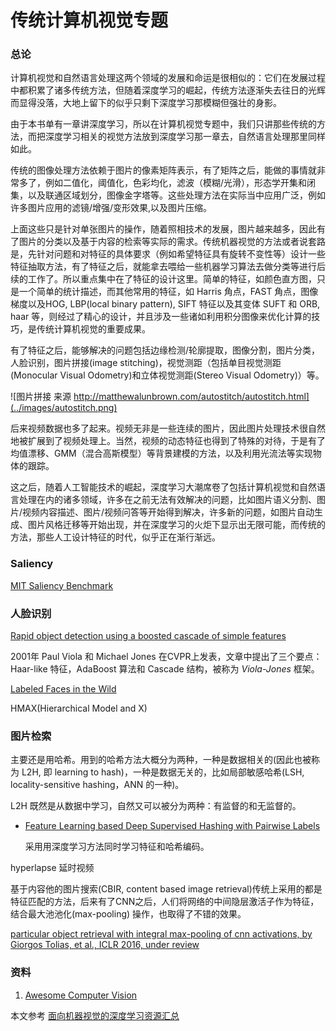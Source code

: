 # 传统计算机视觉专题

### 总论
计算机视觉和自然语言处理这两个领域的发展和命运是很相似的：它们在发展过程中都积累了诸多传统方法，但随着深度学习的崛起，传统方法逐渐失去往日的光辉而显得没落，大地上留下的似乎只剩下深度学习那模糊但强壮的身影。

由于本书单有一章讲深度学习，所以在计算机视觉专题中，我们只讲那些传统的方法，而把深度学习相关的视觉方法放到深度学习那一章去，自然语言处理那里同样如此。

传统的图像处理方法依赖于图片的像素矩阵表示，有了矩阵之后，能做的事情就非常多了，例如二值化，阈值化，色彩均化，滤波（模糊/光滑），形态学开集和闭集，以及联通区域划分，图像金字塔等。这些处理方法在实际当中应用广泛，例如许多图片应用的滤镜/增强/变形效果,以及图片压缩。

上面这些只是针对单张图片的操作，随着照相技术的发展，图片越来越多，因此有了图片的分类以及基于内容的检索等实际的需求。传统机器视觉的方法或者说套路是，先针对问题和对特征的具体要求（例如希望特征具有旋转不变性等）设计一些特征抽取方法，有了特征之后，就能拿去喂给一些机器学习算法去做分类等进行后续的工作了。所以重点集中在了特征的设计这里。简单的特征，如颜色直方图，只是一个简单的统计描述，而其他常用的特征，如 Harris 角点，FAST 角点，图像梯度以及HOG, LBP(local binary pattern), SIFT 特征以及其变体 SUFT 和 ORB, haar 等，则经过了精心的设计，并且涉及一些诸如利用积分图像来优化计算的技巧，是传统计算机视觉的重要成果。

有了特征之后，能够解决的问题包括边缘检测/轮廓提取，图像分割，图片分类，人脸识别，图片拼接(image stitching)，视觉测距（包括单目视觉测距(Monocular Visual Odometry)和立体视觉测距(Stereo Visual Odometry)）等。

![图片拼接 来源 http://matthewalunbrown.com/autostitch/autostitch.html](../images/autostitch.png)

后来视频数据也多了起来。视频无非是一些连续的图片，因此图片处理技术很自然地被扩展到了视频处理上。当然，视频的动态特征也得到了特殊的对待，于是有了均值漂移、GMM（混合高斯模型）等背景建模的方法，以及利用光流法等实现物体的跟踪。

这之后，随着人工智能技术的崛起，深度学习大潮席卷了包括计算机视觉和自然语言处理在内的诸多领域，许多在之前无法有效解决的问题，比如图片语义分割、图片/视频内容描述、图片/视频问答等开始得到解决，许多新的问题，如图片自动生成、图片风格迁移等开始出现，并在深度学习的火炬下显示出无限可能，而传统的方法，那些人工设计特征的时代，似乎正在渐行渐远。



### Saliency
[MIT Saliency Benchmark](http://saliency.mit.edu/datasets.html)



### 人脸识别

[Rapid object detection using a boosted cascade of simple features](https://www.cs.cmu.edu/~efros/courses/LBMV07/Papers/viola-cvpr-01.pdf)

2001年 Paul Viola 和 Michael Jones 在CVPR上发表，文章中提出了三个要点：Haar-like 特征，AdaBoost 算法和 Cascade 结构，被称为 *Viola-Jones* 框架。



[Labeled Faces in the Wild](http://vis-www.cs.umass.edu/lfw/)


HMAX(Hierarchical Model and X)




### 图片检索

主要还是用哈希。用到的哈希方法大概分为两种，一种是数据相关的(因此也被称为 L2H, 即 learning to hash)，一种是数据无关的，比如局部敏感哈希(LSH, locality-sensitive hashing，ANN 的一种)。

L2H 既然是从数据中学习，自然又可以被分为两种：有监督的和无监督的。

- [Feature Learning based Deep Supervised Hashing with Pairwise Labels](http://arxiv.org/abs/1511.03855)

    采用用深度学习方法同时学习特征和哈希编码。



hyperlapse
延时视频

基于内容他的图片搜索(CBIR, content based image retrieval)传统上采用的都是特征匹配的方法，后来有了CNN之后，人们将网络的中间隐层激活子作为特征，结合最大池池化(max-pooling) 操作，也取得了不错的效果。

[particular object retrieval with integral
max-pooling of cnn activations, by Giorgos Tolias, et al., ICLR 2016, under review](http://arxiv.org/pdf/1511.05879v1.pdf)


### 资料
1. [Awesome Computer Vision](https://github.com/jbhuang0604/awesome-computer-vision)

本文参考
[面向机器视觉的深度学习资源汇总](http://www.open-open.com/lib/view/open1435818441450.html)
